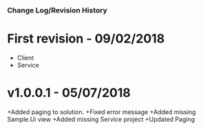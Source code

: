 ### Change Log/Revision History

First revision - 09/02/2018
===========================
+ Client
+ Service

v1.0.0.1 - 05/07/2018
===========================
+Added paging to solution.
+Fixed error message
+Added missing Sample.Ui view
+Added missing Service project
+Updated Paging